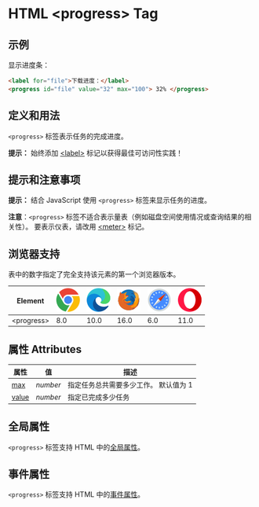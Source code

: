 HTML \<progress> Tag
===

## 示例

显示进度条：

```html idoc:preview
<label for="file">下载进度：</label>
<progress id="file" value="32" max="100"> 32% </progress>
```

## 定义和用法

`<progress>` 标签表示任务的完成进度。

**提示：** 始终添加 [\<label>](./label.md) 标记以获得最佳可访问性实践！

## 提示和注意事项

**提示：** 结合 JavaScript 使用 `<progress>` 标签来显示任务的进度。

**注意**：`<progress>` 标签不适合表示量表（例如磁盘空间使用情况或查询结果的相关性）。 要表示仪表，请改用 [\<meter>](./meter.md) 标记。

## 浏览器支持

表中的数字指定了完全支持该元素的第一个浏览器版本。

| Element | ![chrome][1] | ![edge][2] | ![firefox][3] | ![safari][4] | ![opera][5] |
| ------- | --- | --- | --- | --- | --- |
| \<progress> | 8.0 | 10.0 | 16.0 | 6.0 | 11.0 |

## 属性 Attributes

| 属性 | 值 | 描述 |
| ---- | ---- | ---- |
| [max](./progress_max.md)     | *number* | 指定任务总共需要多少工作。 默认值为 1 |
| [value](./progress_value.md) | *number* | 指定已完成多少任务 |

## 全局属性

`<progress>` 标签支持 HTML 中的[全局属性](../reference/standardattributes.md)。

## 事件属性

`<progress>` 标签支持 HTML 中的[事件属性](../reference/eventattributes.md)。

[1]: ../assets/chrome.svg
[2]: ../assets/edge.svg
[3]: ../assets/firefox.svg
[4]: ../assets/safari.svg
[5]: ../assets/opera.svg